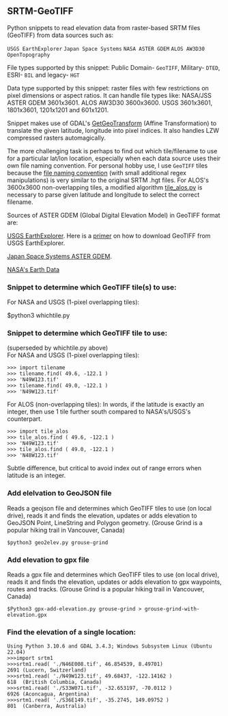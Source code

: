 ## SRTM-GeoTIFF
Python snippets to read elevation data from raster-based SRTM files (GeoTIFF) from data sources such as:

`USGS EarthExplorer` `Japan Space Systems` `NASA ASTER GDEM`  `ALOS AW3D30` `OpenTopography`

File types supported by this snippet: Public Domain- `GeoTIFF`, Military- `DTED`, ESRI- `BIL` and legacy- `HGT`

Data type supported by this snippet: raster files with few restrictions on pixel dimensions or aspect ratios. It can handle file types like: NASA/JSS ASTER GDEM 3601x3601. ALOS AW3D30 3600x3600. USGS 3601x3601, 1801x3601, 1201x1201 and 601x1201.

Snippet makes use of GDAL's [GetGeoTransform](https://gdal.org/tutorials/geotransforms_tut.html) (Affine Transformation) to translate the given latitude, longitude into pixel indices. It also handles LZW compressed rasters automagically.

The more challenging task is perhaps to find out which tile/filename to use for a particular lat/lon location, especially when each data source uses their own file naming convention. For personal hobby use, I use `GeoTIFF` tiles because the [file naming convention](/library/whichtile.py) (with small additional regex manipulations) is very similar to the original SRTM .hgt files. For ALOS's 3600x3600 non-overlapping tiles, a modified algorithm [tile_alos.py](/library/tile_alos.py) is necessary to parse given latitude and longitude to select the correct filename.

Sources of ASTER GDEM (Global Digital Elevation Model) in GeoTIFF format are:

[USGS EarthExplorer](https://earthexplorer.usgs.gov/). Here is a [primer](/EarthExplorer.md) on how to download GeoTIFF from USGS EarthExplorer.

[Japan Space Systems ASTER GDEM](https://gdemdl.aster.jspacesystems.or.jp/index_en.html).

[NASA's Earth Data](https://search.earthdata.nasa.gov/search/) 

### Snippet to determine which GeoTIFF tile(s) to use:

For NASA and USGS (1-pixel overlapping tiles):

$python3 whichtile.py

### Snippet to determine which GeoTIFF tile to use:

(superseded by whichtile.py above)<br>For NASA and USGS (1-pixel overlapping tiles):
```
>>> import tilename
>>> tilename.find( 49.6, -122.1 )
>>> 'N49W123.tif'
>>> tilename.find( 49.0, -122.1 )
>>> 'N49W123.tif'
```
For ALOS (non-overlapping tiles):
In words, if the latitude is exactly an integer, then use 1 tile further south compared to NASA's/USGS's counterpart.
```
>>> import tile_alos
>>> tile_alos.find ( 49.6, -122.1 )
>>> 'N49W123.tif'
>>> tile_alos.find ( 49.0, -122.1 )
>>> 'N48W123.tif'
```
Subtle difference, but critical to avoid index out of range errors when latitude is an integer.

### Add elelvation to GeoJSON file
Reads a geojson file and determines which GeoTIFF tiles to use (on local drive), reads it and finds the elevation, updates or adds elevation to GeoJSON Point, LineString and Polygon geometry.
(Grouse Grind is a popular hiking trail in Vancouver, Canada)
```
$python3 geo2elev.py grouse-grind
```
### Add elevation to gpx file
Reads a gpx file and determines which GeoTIFF tiles to use (on local drive), reads it and finds the elevation, updates or adds elevation to gpx waypoints, routes and tracks.
(Grouse Grind is a popular hiking trail in Vancouver, Canada)
```
$Python3 gpx-add-elevation.py grouse-grind > grouse-grind-with-elevation.gpx
```
### Find the elevation of a single location:
```
Using Python 3.10.6 and GDAL 3.4.3; Windows Subsystem Linux (Ubuntu 22.04)
>>>import srtm1
>>>srtm1.read( './N46E008.tif', 46.854539, 8.49701)
2691 (Lucern, Switzerland)
>>>srtm1.read( './N49W123.tif', 49.68437, -122.14162 )
618  (British Columbia, Canada)
>>>srtm1.read( './S33W071.tif', -32.653197, -70.0112 )
6926 (Aconcagua, Argentina)
>>>srtm1.read( './S36E149.tif', -35.2745, 149.09752 )
801  (Canberra, Australia)
```
